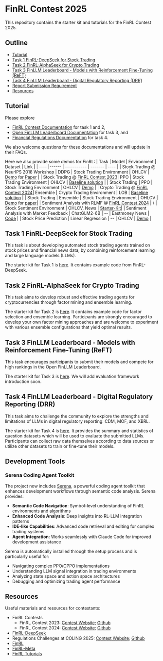 # FinRL Contest 2025
This repository contains the starter kit and tutorials for the FinRL Contest 2025.

## Outline
  - [Tutorial](#tutorial)
  - [Task 1 FinRL-DeepSeek for Stock Trading](#task-1-finrl-deepseek-for-stock-trading)
  - [Task 2 FinRL-AlphaSeek for Crypto Trading](#task-2-finrl-alphaseek-for-crypto-trading)
  - [Task 3 FinLLM Leaderboard - Models with Reinforcement Fine-Tuning (ReFT)](#task-3-finllm-leaderboard---models-with-reinforcement-fine-tuning-reft)
  - [Task 4 FinLLM Leaderboard - Digital Regulatory Reporting (DRR)](#task-4-finllm-leaderboard---digital-regulatory-reporting-drr)
  - [Report Submission Requirement](#report-submission-requirement)
  - [Resources](#resources)

## Tutorial
Please explore 
* [FinRL Contest Documentation](https://finrl-contest.readthedocs.io/en/latest/) for task 1 and 2, 
* [Open FinLLM Leaderboard Documentation](https://finllm-leaderboard.readthedocs.io/en/latest/) for task 3, and 
* [Financial Regulations Documentation](https://financial-regulations.readthedocs.io/en/latest/) for task 4. 

We also welcome questions for these documentations and will update in their FAQs.

Here we also provide some demos for FinRL:
| Task | Model | Environment | Dataset | Link |
| ---- |------ | ----------- | ------- | ---- |
| Stock Trading @ NeurIPS 2018 Workshop | DDPG | Stock Trading Environment | OHLCV | [Demo](https://github.com/Open-Finance-Lab/FinRL_Contest_2025/tree/main/Tutorials/Stock_Trading_NeurIPS2018) for [Paper](https://arxiv.org/abs/1811.07522) |
| Stock Trading @ [FinRL Contest 2023](https://open-finance-lab.github.io/finrl-contest.github.io/)| PPO | Stock Trading Environment | OHLCV | [Baseline solution](https://github.com/Open-Finance-Lab/FinRL_Contest_2025/tree/main/Tutorials/FinRL_Contest_2023_Task_1_baseline_solution) |
| Stock Trading | PPO | Stock Trading Environment | OHLCV | [Demo](https://github.com/Open-Finance-Lab/FinRL_Contest_2025/blob/main/Tutorials/FinRL_stock_trading_demo.ipynb) |
| Crypto Trading @ [FinRL Contest 2024](https://open-finance-lab.github.io/finrl-contest-2024.github.io/)| Ensemble | Crypto Trading Environment | LOB | [Baseline solution](https://github.com/Open-Finance-Lab/FinRL_Contest_2024/tree/main/Task_1_starter_kit) |
| Stock Trading | Ensemble | Stock Trading Environment | OHLCV | [Demo](https://github.com/Open-Finance-Lab/FinRL_Contest_2025/blob/main/Tutorials/FinRL_Ensemble_StockTrading_ICAIF_2020.ipynb) for [paper](https://papers.ssrn.com/sol3/papers.cfm?abstract_id=3690996)|
| Sentiment Analysis with RLMF @ [FinRL Contest 2024](https://open-finance-lab.github.io/finrl-contest-2024.github.io/) | / | Stock Sentiment Environment | OHLCV, News | [Starter-Kit](https://github.com/Open-Finance-Lab/FinRL_Contest_2024/tree/main/Task_2_starter_kit)|
| Sentiment Analysis with Market Feedback | ChatGLM2-6B | -- | Eastmoney News | [Code](https://github.com/AI4Finance-Foundation/FinGPT/tree/master/fingpt/FinGPT_Sentiment_Analysis_v1/FinGPT_v1.0) |
| Stock Price Prediction | Linear Regression | -- | OHLCV | [Demo](https://github.com/Open-Finance-Lab/FinRL_Contest_2025/blob/main/Tutorials/Example_Linear_Regression.ipynb) |

## Task 1 FinRL-DeepSeek for Stock Trading
This task is about developing automated stock trading agents trained on stock prices and financial news data, by combining reinforcement learning and large language models (LLMs).

The starter kit for Task 1 is [here](https://github.com/Open-Finance-Lab/FinRL_Contest_2025/tree/main/Task_1_FinRL_DeepSeek_Stock). It contains example code from FinRL-DeepSeek. 


## Task 2 FinRL-AlphaSeek for Crypto Trading
This task aims to develop robust and effective trading agents for cryptocurrencies through factor mining and ensemble learning. 

The starter kit for Task 2 is [here](https://github.com/Open-Finance-Lab/FinRL_Contest_2025/tree/main/Task_2_FinRL_AlphaSeek_Crypto). It contains example code for factor selection and ensemble learning. Participants are strongly encouraged to develop your own factor mining approaches and are welcome to experiment with various ensemble configurations that yield optimal results.


## Task 3 FinLLM Leaderboard - Models with Reinforcement Fine-Tuning (ReFT)
This task encourages participants to submit their models and compete for high rankings in the  Open FinLLM Leaderboard.

The starter kit for Task 3 is [here](https://github.com/Open-Finance-Lab/FinRL_Contest_2025/tree/main/Task_3_FinLLM_Leaderboard_Models_ReFT). We will add evaluation framework introduction soon.


## Task 4 FinLLM Leaderboard - Digital Regulatory Reporting (DRR)
This task aims to challenge the community to explore the strengths and limitations of LLMs in digital regulatory reporting: CDM, MOF, and XBRL.

The starter kit for Task 4 is [here](https://github.com/Open-Finance-Lab/FinRL_Contest_2025/tree/main/Task_4_FinLLM_Leaderboard_DRR). It provides the summary and statistics of question datasets which will be used to evaluate the submitted LLMs. Participants can collect raw data themselves according to data sources or utilize other datasets to train or fine-tune their models.


## Development Tools

### Serena Coding Agent Toolkit
The project now includes [Serena](https://github.com/oraios/serena), a powerful coding agent toolkit that enhances development workflows through semantic code analysis. Serena provides:

- **Semantic Code Navigation**: Symbol-level understanding of FinRL environments and algorithms
- **Enhanced Code Analysis**: Deep insights into RL-LLM integration patterns
- **IDE-like Capabilities**: Advanced code retrieval and editing for complex trading systems
- **Agent Integration**: Works seamlessly with Claude Code for improved development assistance

Serena is automatically installed through the setup process and is particularly useful for:
- Navigating complex PPO/CPPO implementations
- Understanding LLM signal integration in trading environments
- Analyzing state space and action space architectures
- Debugging and optimizing trading agent performance

## Resources
Useful materials and resources for contestants:
* FinRL Contests
  * FinRL Contest 2023: [Contest Website](https://open-finance-lab.github.io/finrl-contest.github.io/); [Github](https://github.com/Open-Finance-Lab/FinRL_Contest_2023)
  * FinRL Contest 2024: [Contest Website](https://open-finance-lab.github.io/finrl-contest-2024.github.io/); [Github](https://github.com/Open-Finance-Lab/FinRL_Contest_2024)
* [FinRL-DeepSeek](https://github.com/benstaf/FinRL_DeepSeek)
* Regulations Challenges at COLING 2025: [Contest Website](https://coling2025regulations.thefin.ai/); [Github](https://github.com/Open-Finance-Lab/Regulations_Challenge_COLING_2025)
* [FinRL](https://github.com/AI4Finance-Foundation/FinRL)
* [FinRL-Meta](https://github.com/AI4Finance-Foundation/FinRL-Meta)
* [FinRL Tutorials](https://github.com/AI4Finance-Foundation/FinRL-Tutorials)
